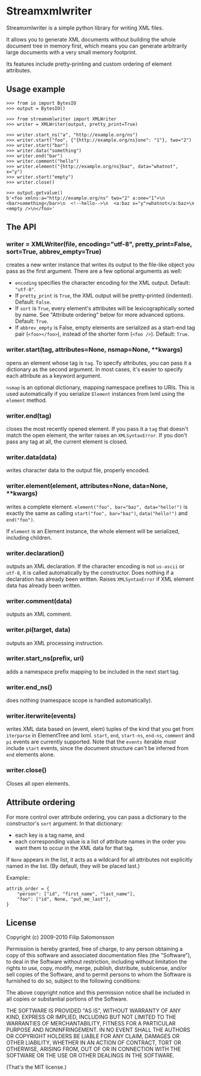 Streamxmlwriter
===============

Streamxmlwriter is a simple python library for writing XML files.

It allows you to generate XML documents without building the whole
document tree in memory first, which means you can generate
arbitrarily large documents with a very small memory footprint.

Its features include pretty-printing and custom ordering of element
attributes.


Usage example
-------------

    >>> from io import BytesIO
    >>> output = BytesIO()

    >>> from streamxmlwriter import XMLWriter
    >>> writer = XMLWriter(output, pretty_print=True)

    >>> writer.start_ns("a", "http://example.org/ns")
    >>> writer.start("foo", {"{http://example.org/ns}one": "1"}, two="2")
    >>> writer.start("bar")
    >>> writer.data("something")
    >>> writer.end("bar")
    >>> writer.comment("hello")
    >>> writer.element("{http://example.org/ns}baz", data="whatnot", x="y")
    >>> writer.start("empty")
    >>> writer.close()

    >>> output.getvalue()
    b'<foo xmlns:a="http://example.org/ns" two="2" a:one="1">\n  <bar>something</bar>\n  <!--hello-->\n  <a:baz x="y">whatnot</a:baz>\n  <empty />\n</foo>'


The API
-------

### writer = XMLWriter(file, encoding="utf-8", pretty_print=False, sort=True, abbrev_empty=True)
creates a new writer instance that writes its output to the file-like
object you pass as the first argument. There are a few optional
arguments as well:

* `encoding` specifies the character encoding for the XML output.
  Default: `"utf-8"`.
* If `pretty_print` is `True`, the XML output will be pretty-printed
  (indented). Default: `False`.
* If `sort` is `True`, every element's attributes will be
  lexicographically sorted by name. See "Attribute ordering" below for
  more advanced options. Default: `True`.
* If `abbrev_empty` is False, empty elements are serialized as a
  start-end tag pair (`<foo></foo>`), instead of the shorter form
  (`<foo />`). Default: `True`.

### writer.start(tag, attributes=None, nsmap=None, **kwargs)
opens an element whose tag is `tag`. To specify attributes, you can
pass it a dictionary as the second argument. In most cases, it's
easier to specify each attribute as a keyword argument.

`nsmap` is an optional dictionary, mapping namespace prefixes to URIs.
This is used automatically if you serialize `Element` instances from
lxml using the `element` method.

### writer.end(tag)
closes the most recently opened element. If you pass it a `tag` that
doesn't match the open element, the writer raises an `XMLSyntaxError`.
If you don't pass any tag at all, the current element is closed.

### writer.data(data)
writes character data to the output file, properly encoded.

### writer.element(element, attributes=None, data=None, **kwargs)
writes a complete element. `element("foo", bar="baz", data="hello!")`
is exactly the same as calling `start("foo", bar="baz")`,
`data("hello!")` and `end("foo")`.

If `element` is an Element instance, the whole element will be
serialized, including children.

### writer.declaration()
outputs an XML declaration. If the character encoding is not
`us-ascii` or `utf-8`, it is called automatically by the constructor.
Does nothing if a declaration has already been written. Raises
`XMLSyntaxError` if XML element data has already been written.

### writer.comment(data)
outputs an XML comment.

### writer.pi(target, data)
outputs an XML processing instruction.

### writer.start_ns(prefix, uri)
adds a namespace prefix mapping to be included in the next start tag.

### writer.end_ns()
does nothing (namespace scope is handled automatically).

### writer.iterwrite(events)
writes XML data based on (event, elem) tuples of the kind that you get
from `iterparse` in ElementTree and lxml. `start`, `end`, `start-ns`,
`end-ns`, `comment` and `pi` events are currently supported. Note that
the `events` iterable *must* include `start` events, since the
document structure can't be inferred from `end` elements alone.

### writer.close()
Closes all open elements.


Attribute ordering
------------------

For more control over attribute ordering, you can pass a dictionary to
the constructor's `sort` argument. In that dictionary:

* each key is a tag name, and
* each corresponding value is a list of attribute names in the order
  you want them to occur in the XML data for that tag.

If `None` appears in the list, it acts as a wildcard for all
attributes not explicitly named in the list. (By default, they will be
placed last.)

Example::

    attrib_order = {
        "person": ["id", "first_name", "last_name"],
        "foo": ["id", None, "put_me_last"],
    }



License
-------

Copyright (c) 2009-2010 Filip Salomonsson

Permission is hereby granted, free of charge, to any person obtaining a copy
of this software and associated documentation files (the "Software"), to deal
in the Software without restriction, including without limitation the rights
to use, copy, modify, merge, publish, distribute, sublicense, and/or sell
copies of the Software, and to permit persons to whom the Software is
furnished to do so, subject to the following conditions:

The above copyright notice and this permission notice shall be included in
all copies or substantial portions of the Software.

THE SOFTWARE IS PROVIDED "AS IS", WITHOUT WARRANTY OF ANY KIND, EXPRESS OR
IMPLIED, INCLUDING BUT NOT LIMITED TO THE WARRANTIES OF MERCHANTABILITY,
FITNESS FOR A PARTICULAR PURPOSE AND NONINFRINGEMENT. IN NO EVENT SHALL THE
AUTHORS OR COPYRIGHT HOLDERS BE LIABLE FOR ANY CLAIM, DAMAGES OR OTHER
LIABILITY, WHETHER IN AN ACTION OF CONTRACT, TORT OR OTHERWISE, ARISING FROM,
OUT OF OR IN CONNECTION WITH THE SOFTWARE OR THE USE OR OTHER DEALINGS IN
THE SOFTWARE.

(That's the MIT license.)